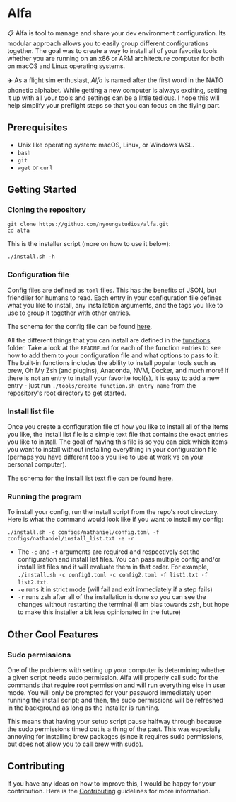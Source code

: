 # Alfa

📋 Alfa is tool to manage and share your dev environment configuration. Its modular approach allows you to easily group different configurations together. The goal was to create a way to install all of your favorite tools whether you are running on an x86 or ARM architecture computer for both on macOS and Linux operating systems.

✈️ As a flight sim enthusiast, *Alfa* is named after the first word in the NATO phonetic alphabet. While getting a new computer is always exciting, setting it up with all your tools and settings can be a little tedious. I hope this will help simplify your preflight steps so that you can focus on the flying part.

## Prerequisites

- Unix like operating system: macOS, Linux, or Windows WSL.
- `bash`
- `git`
- `wget` or `curl`

## Getting Started

### Cloning the repository

```shell
git clone https://github.com/nyoungstudios/alfa.git
cd alfa
```

This is the installer script (more on how to use it below):

```shell
./install.sh -h
```

### Configuration file

Config files are defined as `toml` files. This has the benefits of JSON, but friendlier for humans to read. Each entry in your configuration file defines what you like to install, any installation arguments, and the tags you like to use to group it together with other entries.

The schema for the config file can be found [here](docs/config-schema.md).

All the different things that you can install are defined in the [functions](functions/) folder. Take a look at the `README.md` for each of the function entries to see how to add them to your configuration file and what options to pass to it. The built-in functions includes the ability to install popular tools such as brew, Oh My Zsh (and plugins), Anaconda, NVM, Docker, and much more! If there is not an entry to install your favorite tool(s), it is easy to add a new entry - just run `./tools/create_function.sh entry_name` from the repository's root directory to get started.

### Install list file

Once you create a configuration file of how you like to install all of the items you like, the install list file is a simple text file that contains the exact entries you like to install. The goal of having this file is so you can pick which items you want to install without installing everything in your configuration file (perhaps you have different tools you like to use at work vs on your personal computer).

The schema for the install list text file can be found [here](docs/install-list-schema.md).

### Running the program

To install your config, run the install script from the repo's root directory. Here is what the command would look like if you want to install my config:

```shell
./install.sh -c configs/nathaniel/config.toml -f configs/nathaniel/install_list.txt -e -r
```

- The `-c` and `-f` arguments are required and respectively set the configuration and install list files. You can pass multiple config and/or install list files and it will evaluate them in that order. For example, `./install.sh -c config1.toml -c config2.toml -f list1.txt -f list2.txt`.
- `-e` runs it in strict mode (will fail and exit immediately if a step fails)
- `-r` runs zsh after all of the installation is done so you can see the changes without restarting the terminal (I am bias towards zsh, but hope to make this installer a bit less opinionated in the future)

## Other Cool Features

### Sudo permissions

One of the problems with setting up your computer is determining whether a given script needs sudo permission. Alfa will properly call sudo for the commands that require root permission and will run everything else in user mode. You will only be prompted for your password immediately upon running the install script; and then, the sudo permissions will be refreshed in the background as long as the installer is running.

This means that having your setup script pause halfway through because the sudo permissions timed out is a thing of the past. This was especially annoying for installing brew packages (since it requires sudo permissions, but does not allow you to call brew with sudo).

## Contributing

If you have any ideas on how to improve this, I would be happy for your contribution. Here is the [Contributing](CONTRIBUTING.md) guidelines for more information.
